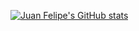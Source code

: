 [![Juan Felipe's  GitHub stats](https://github-readme-stats.vercel.app/api?username=JuanFelipeJaramillo20&theme=radical)](https://github.com/anuraghazra/github-readme-stats)
